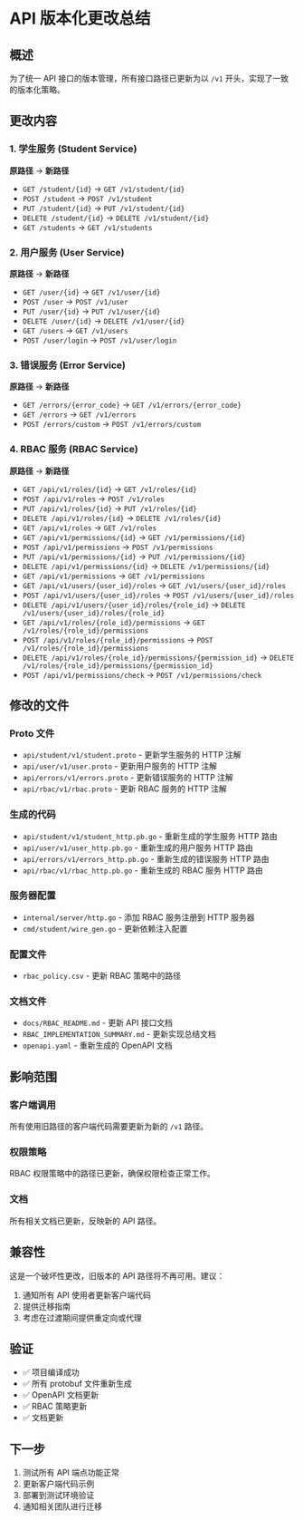 # API 版本化更改总结

## 概述

为了统一 API 接口的版本管理，所有接口路径已更新为以 `/v1` 开头，实现了一致的版本化策略。

## 更改内容

### 1. 学生服务 (Student Service)

**原路径** → **新路径**

- `GET /student/{id}` → `GET /v1/student/{id}`
- `POST /student` → `POST /v1/student`
- `PUT /student/{id}` → `PUT /v1/student/{id}`
- `DELETE /student/{id}` → `DELETE /v1/student/{id}`
- `GET /students` → `GET /v1/students`

### 2. 用户服务 (User Service)

**原路径** → **新路径**

- `GET /user/{id}` → `GET /v1/user/{id}`
- `POST /user` → `POST /v1/user`
- `PUT /user/{id}` → `PUT /v1/user/{id}`
- `DELETE /user/{id}` → `DELETE /v1/user/{id}`
- `GET /users` → `GET /v1/users`
- `POST /user/login` → `POST /v1/user/login`

### 3. 错误服务 (Error Service)

**原路径** → **新路径**

- `GET /errors/{error_code}` → `GET /v1/errors/{error_code}`
- `GET /errors` → `GET /v1/errors`
- `POST /errors/custom` → `POST /v1/errors/custom`

### 4. RBAC 服务 (RBAC Service)

**原路径** → **新路径**

- `GET /api/v1/roles/{id}` → `GET /v1/roles/{id}`
- `POST /api/v1/roles` → `POST /v1/roles`
- `PUT /api/v1/roles/{id}` → `PUT /v1/roles/{id}`
- `DELETE /api/v1/roles/{id}` → `DELETE /v1/roles/{id}`
- `GET /api/v1/roles` → `GET /v1/roles`
- `GET /api/v1/permissions/{id}` → `GET /v1/permissions/{id}`
- `POST /api/v1/permissions` → `POST /v1/permissions`
- `PUT /api/v1/permissions/{id}` → `PUT /v1/permissions/{id}`
- `DELETE /api/v1/permissions/{id}` → `DELETE /v1/permissions/{id}`
- `GET /api/v1/permissions` → `GET /v1/permissions`
- `GET /api/v1/users/{user_id}/roles` → `GET /v1/users/{user_id}/roles`
- `POST /api/v1/users/{user_id}/roles` → `POST /v1/users/{user_id}/roles`
- `DELETE /api/v1/users/{user_id}/roles/{role_id}` → `DELETE /v1/users/{user_id}/roles/{role_id}`
- `GET /api/v1/roles/{role_id}/permissions` → `GET /v1/roles/{role_id}/permissions`
- `POST /api/v1/roles/{role_id}/permissions` → `POST /v1/roles/{role_id}/permissions`
- `DELETE /api/v1/roles/{role_id}/permissions/{permission_id}` → `DELETE /v1/roles/{role_id}/permissions/{permission_id}`
- `POST /api/v1/permissions/check` → `POST /v1/permissions/check`

## 修改的文件

### Proto 文件

- `api/student/v1/student.proto` - 更新学生服务的 HTTP 注解
- `api/user/v1/user.proto` - 更新用户服务的 HTTP 注解
- `api/errors/v1/errors.proto` - 更新错误服务的 HTTP 注解
- `api/rbac/v1/rbac.proto` - 更新 RBAC 服务的 HTTP 注解

### 生成的代码

- `api/student/v1/student_http.pb.go` - 重新生成的学生服务 HTTP 路由
- `api/user/v1/user_http.pb.go` - 重新生成的用户服务 HTTP 路由
- `api/errors/v1/errors_http.pb.go` - 重新生成的错误服务 HTTP 路由
- `api/rbac/v1/rbac_http.pb.go` - 重新生成的 RBAC 服务 HTTP 路由

### 服务器配置

- `internal/server/http.go` - 添加 RBAC 服务注册到 HTTP 服务器
- `cmd/student/wire_gen.go` - 更新依赖注入配置

### 配置文件

- `rbac_policy.csv` - 更新 RBAC 策略中的路径

### 文档文件

- `docs/RBAC_README.md` - 更新 API 接口文档
- `RBAC_IMPLEMENTATION_SUMMARY.md` - 更新实现总结文档
- `openapi.yaml` - 重新生成的 OpenAPI 文档

## 影响范围

### 客户端调用

所有使用旧路径的客户端代码需要更新为新的 `/v1` 路径。

### 权限策略

RBAC 权限策略中的路径已更新，确保权限检查正常工作。

### 文档

所有相关文档已更新，反映新的 API 路径。

## 兼容性

这是一个破坏性更改，旧版本的 API 路径将不再可用。建议：

1. 通知所有 API 使用者更新客户端代码
2. 提供迁移指南
3. 考虑在过渡期间提供重定向或代理

## 验证

- ✅ 项目编译成功
- ✅ 所有 protobuf 文件重新生成
- ✅ OpenAPI 文档更新
- ✅ RBAC 策略更新
- ✅ 文档更新

## 下一步

1. 测试所有 API 端点功能正常
2. 更新客户端代码示例
3. 部署到测试环境验证
4. 通知相关团队进行迁移
